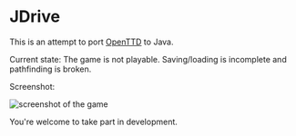 # JDrive

This is an attempt to port [OpenTTD](https://www.openttd.org/) to Java.

Current state: The game is not playable. Saving/loading is incomplete and pathfinding is broken.

Screenshot:

![screenshot of the game](https://user-images.githubusercontent.com/11458393/129686284-d844865f-4f69-4e1d-9596-0c3c8c88398b.png)

You're welcome to take part in development.
